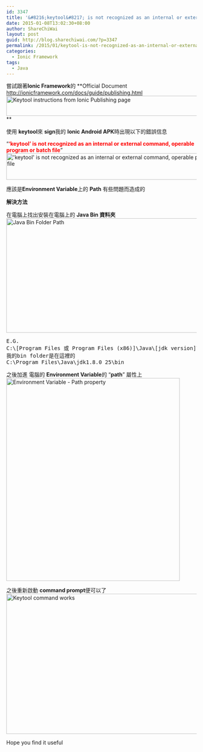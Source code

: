 ```yaml
---
id: 3347
title: '&#8216;keytool&#8217; is not recognized as an internal or external command, operable program or batch file'
date: 2015-01-08T13:02:30+08:00
author: ShareChiWai
layout: post
guid: http://blog.sharechiwai.com/?p=3347
permalink: /2015/01/keytool-is-not-recognized-as-an-internal-or-external-command-operable-program-or-batch-file/
categories:
  - Ionic Framework
tags:
  - Java
---
```

嘗試跟著**Ionic Framework**的 **Official Document  
http://ionicframework.com/docs/guide/publishing.html  
<img class="alignnone" src="https://i2.wp.com/farm8.static.flickr.com/7523/15965753318_0105d4f244_z.jpg?resize=625%2C53" alt="Keytool instructions from Ionic Publishing page" width="625" height="53" data-recalc-dims="1" />  
** 

使用 **keytool**來 **sign**我的 **Ionic Android APK**時出現以下的錯誤信息

&#8220;<span style="color: #ff0000;"><strong>&#8216;keytool&#8217; is not recognized as an internal or external command, operable program or batch file</strong></span>&#8221;  
<img class="alignnone" src="https://i2.wp.com/farm8.static.flickr.com/7567/15530854624_9d77a5a62f_z.jpg?resize=625%2C70" alt="'keytool' is not recognized as an internal or external command, operable program or batch file" width="625" height="70" data-recalc-dims="1" /> 

應該是**Environment Variable**上的 **Path** 有些問題而造成的

**解決方法**

在電腦上找出安裝在電腦上的 **Java Bin 資料夾**  
<img class="alignnone" src="https://i0.wp.com/farm8.static.flickr.com/7581/15965753408_c1e38540a7_z.jpg?resize=625%2C303" alt="Java Bin Folder Path" width="625" height="303" data-recalc-dims="1" /> 

<pre>E.G.
C:\[Program Files 或 Program Files (x86)]\Java\[jdk version]\bin
我的bin folder是在這裡的
C:\Program Files\Java\jdk1.8.0_25\bin
</pre>

之後加進 電腦的 **Environment Variable**的 &#8220;**path**&#8221; 屬性上  
<img class="alignnone" src="https://i1.wp.com/farm8.static.flickr.com/7566/15967433017_e73e59df74_z.jpg?resize=459%2C537" alt="Environment Variable - Path property" width="459" height="537" data-recalc-dims="1" /> 

之後重新啟動 **command prompt**便可以了  
<img class="alignnone" src="https://i1.wp.com/farm8.static.flickr.com/7547/15965753298_4a79c971d0_z.jpg?resize=625%2C371" alt="Keytool command works" width="625" height="371" data-recalc-dims="1" /> 

Hope you find it useful

<!-- Tech-Blog-bottom-Content-336x280 -->

  
<ins class="adsbygoogle"
     style="display:inline-block;width:336px;height:280px"
     data-ad-client="ca-pub-4266560994470212"
     data-ad-slot="3788424641"></ins>